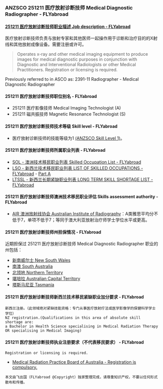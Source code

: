 ### ANZSCO 251211 医疗放射诊断技师 Medical Diagnostic Radiographer - FLYabroad ###

####  [251211 医疗放射诊断技师职业描述 Job description - FLYabroad](http://www.flyabroadvisa.com/anzsco/2512.html#251211)

医疗放射诊断技师负责与放射专家和其他医师一起操作用于诊断和治疗目的的X射线和其他放射成像设备。需要注册或许可。

> Operates x-ray and other medical imaging equipment to produce images for medical diagnostic purposes in conjunction with Diagnostic and Interventional Radiologists or other Medical Practitioners. Registration or licensing is required.

Previously referred to in ASCO as:
2391-11 Radiographer - Medical Diagnostic Radiographer

#### 251211 医疗放射诊断技师职位别名 - FLYabroad
 
- 251211 医疗影像技师 Medical Imaging Technologist (A)
- 251211 磁共振技师 Magnetic Resonance Technologist (S)

#### 251211 医疗放射诊断技师技术等级 Skill level - FLYabroad

- 医疗放射诊断技师的技能等级为1 [(ANZSCO Skill Level 1)](http://www.flyabroadvisa.com/anzsco/)。

#### 251211 医疗放射诊断技师所属职业列表 - FLYabroad

- [SOL - 澳洲技术移民职业列表 Skilled Occupation List - FLYabroad](http://www.flyabroadvisa.com/sol/)
- [LSO - 新西兰技术移民职业列表 LIST OF SKILLED OCCUPATIONS - FLYabroad](http://nz.flyabroadvisa.com/lso/) - [Part A](parta)
- [LTSSL - 新西兰长期紧缺职业列表 LONG TERM SKILL SHORTAGE LIST - FLYabroad](http://nz.flyabroadvisa.com/work-residence/ltssl.html)

#### 251211 医疗放射诊断技师澳洲技术移民职业评估 Skills assessment authority - FLYabroad

- [AIR 澳洲放射线协会 Australian Institute of Radiography](http://www.flyabroadvisa.com/ass/air.html)：A类雅思平均分不低于7，单项不低于7；等同于澳大利亚放射治疗师学士学位水平或更高。

#### 251211 医疗放射诊断技师州担保情况 - FLYabroad

近期担保过 251211 医疗放射诊断技师 Medical Diagnostic Radiographer 职业的州包括：

- [新南威尔士 New South Wales](http://www.flyabroadvisa.com/zdb/nsw.html)
- [南澳 South Australia](http://www.flyabroadvisa.com/zdb/sa.html)
- [北领地 Northern Territory](http://www.flyabroadvisa.com/zdb/nt.html)
- [堪培拉 Australian Capital Territory](http://www.flyabroadvisa.com/zdb/act.html)
- [塔斯马尼亚 Tasmania](http://www.flyabroadvisa.com/zdb/tas.html)

#### 251211 医疗放射诊断技师新西兰技术移民紧缺职业加分要求 - FLYabroad

    新西兰注册。（此领域绝对紧缺技能资格：专门从事医疗放射疗法或医学影像学的保健科学学士学位）
    NZ registration.(Qualifications in this area of absolute skill shortage are:
    a Bachelor in Health Science specialising in Medical Radiation Therapy 
    OR specialising in Medical Imaging) 

#### 251211 医疗放射诊断技师执业注册要求（不代表移民要求） - FLYabroad

    Registration or licensing is required.

- [Medical Radiation Practice Board of Australia - Registration is compulsory.](http://www.medicalradiationpracticeboard.gov.au/)

`本文由飞出国（FLYabroad @Copyright）独家整理完成，请尊重知识产权，不要以任何形式散布和传播。`